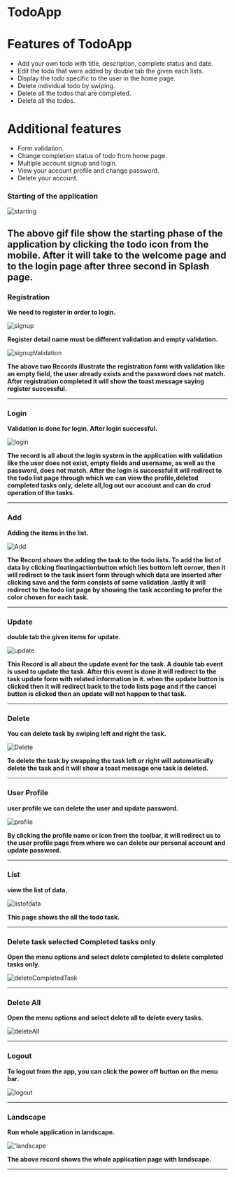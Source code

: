 # TodoApp

<h1>Features of TodoApp</h1>
<ul>
	<li>Add your own todo with title, description, complete status and date.</li>
	<li>Edit the todo that were added by double tab the given each lists.</li>
	<li>Display the todo specific to the user in the home page.</li>
	<li>Delete individual todo by swiping.</li>
	<li>Delete all the todos that are completed.</li>
	<li>Delete all the todos.</li>

</ul>

<h1>Additional features</h1>
<ul>
    <li>Form validation.</li>
	<li>Change completion status of todo from home page.</li>
	<li>Multiple account signup and login.</li>
	<li>View your account profile and change password.</li>
	<li>Delete your account.</li>
</ul>

### Starting of the application

![starting](RecordAndScreenshot/start.gif)

**The above gif file show the starting phase of the application by clicking the todo icon from the mobile.
After it will take to the welcome page and to the login page after three second in Splash page.**
---

### Registration


**We need to register in order to login.**

![signup](RecordAndScreenshot/signup.gif)

**Register detail name must be different validation and empty validation.**

![signupValidation](RecordAndScreenshot/validationSignup.gif)

**The above two Records illustrate the registration form with validation like an empty field, the user already exists and the password does not match. After
registration completed it will show the toast message saying register successful.**

---

### Login

**Validation is done for login. After login successful.**

![login](RecordAndScreenshot/login.gif)

**The record is all about the login system in the application with validation like the user does not exist, empty fields and username, as well as the password, does not match.
After the login is successful it will redirect to the todo list page through which we can view the profile,deleted completed tasks only,
delete all,log out our account and can do crud operation of the tasks.**

---

### Add

**Adding the items in the list.**

![Add](RecordAndScreenshot/Add.gif)

**The Record shows the adding the task to the todo lists. To add the list of data by clicking floatingactionbutton which lies bottom left corner, then it will redirect to the task insert form
through which data are inserted after clicking save and the form consists of some validation .lastly it will redirect to the todo list page by showing the task according to
prefer the color chosen for each task.**

---

### Update

**double tab the given items for update.**

![update](RecordAndScreenshot/update.gif)

**This Record is all about the update event for the task. A double tab event is used to update the task. After this event is done
it will redirect to the task update form with related information in it. when the update button is clicked then it will redirect back to
the todo lists page and if the cancel button is clicked then an update will not happen to that task.**

---

### Delete

**You can delete task by swiping left and right the task.**

![Delete](RecordAndScreenshot/Delete.gif)

**To delete the task by swapping the task left or right will automatically delete the task and it will show a toast message one task is deleted.**

---

### User Profile

**user profile we can delete the user and update password.**

![profile](RecordAndScreenshot/userprofile.gif)

**By clicking the profile name or icon from the toolbar, it will redirect us to the user profile page from where we can delete our
personal account and update password.**

---

### List

**view the list of data.**

![listofdata](RecordAndScreenshot/listofdata.gif)

**This page shows the all the todo task.**

---

### Delete task selected Completed tasks only

**Open the menu options and select delete completed to delete completed tasks only.**

![deleteCompletedTask](RecordAndScreenshot/deleteCompleted.gif)

---

### Delete All

**Open the menu options and select delete all to delete every tasks.**

![deleteAll](RecordAndScreenshot/deleteAll.gif)

---

### Logout

**To logout from the app, you can click the power off button on the menu bar.**

![logout](RecordAndScreenshot/logout.gif)

---

### Landscape 

**Run whole application in landscape.**

!['landscape](RecordAndScreenshot/landscape.gif)

**The above record shows the whole application page with landscape.**

---